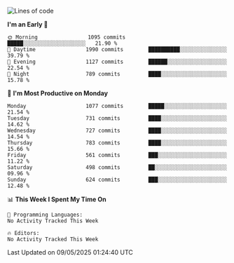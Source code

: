 <!--START_SECTION:waka-->
![Lines of code](https://img.shields.io/badge/From%20Hello%20World%20I%27ve%20Written-40.1%20million%20lines%20of%20code-blue)

**I'm an Early 🐤** 

```text
🌞 Morning                1095 commits        █████░░░░░░░░░░░░░░░░░░░░   21.90 % 
🌆 Daytime                1990 commits        ██████████░░░░░░░░░░░░░░░   39.79 % 
🌃 Evening                1127 commits        ██████░░░░░░░░░░░░░░░░░░░   22.54 % 
🌙 Night                  789 commits         ████░░░░░░░░░░░░░░░░░░░░░   15.78 % 
```
📅 **I'm Most Productive on Monday** 

```text
Monday                   1077 commits        █████░░░░░░░░░░░░░░░░░░░░   21.54 % 
Tuesday                  731 commits         ████░░░░░░░░░░░░░░░░░░░░░   14.62 % 
Wednesday                727 commits         ████░░░░░░░░░░░░░░░░░░░░░   14.54 % 
Thursday                 783 commits         ████░░░░░░░░░░░░░░░░░░░░░   15.66 % 
Friday                   561 commits         ███░░░░░░░░░░░░░░░░░░░░░░   11.22 % 
Saturday                 498 commits         ██░░░░░░░░░░░░░░░░░░░░░░░   09.96 % 
Sunday                   624 commits         ███░░░░░░░░░░░░░░░░░░░░░░   12.48 % 
```


📊 **This Week I Spent My Time On** 

```text
💬 Programming Languages: 
No Activity Tracked This Week

🔥 Editors: 
No Activity Tracked This Week
```


 Last Updated on 09/05/2025 01:24:40 UTC
<!--END_SECTION:waka-->
```
